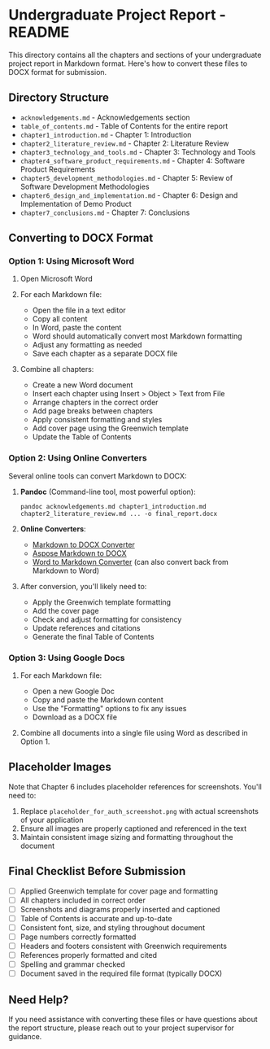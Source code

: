 # Undergraduate Project Report - README

This directory contains all the chapters and sections of your undergraduate project report in Markdown format. Here's how to convert these files to DOCX format for submission.

## Directory Structure

- `acknowledgements.md` - Acknowledgements section
- `table_of_contents.md` - Table of Contents for the entire report
- `chapter1_introduction.md` - Chapter 1: Introduction
- `chapter2_literature_review.md` - Chapter 2: Literature Review
- `chapter3_technology_and_tools.md` - Chapter 3: Technology and Tools
- `chapter4_software_product_requirements.md` - Chapter 4: Software Product Requirements
- `chapter5_development_methodologies.md` - Chapter 5: Review of Software Development Methodologies
- `chapter6_design_and_implementation.md` - Chapter 6: Design and Implementation of Demo Product
- `chapter7_conclusions.md` - Chapter 7: Conclusions

## Converting to DOCX Format

### Option 1: Using Microsoft Word

1. Open Microsoft Word
2. For each Markdown file:
   - Open the file in a text editor
   - Copy all content
   - In Word, paste the content
   - Word should automatically convert most Markdown formatting
   - Adjust any formatting as needed
   - Save each chapter as a separate DOCX file

3. Combine all chapters:
   - Create a new Word document
   - Insert each chapter using Insert > Object > Text from File
   - Arrange chapters in the correct order
   - Add page breaks between chapters
   - Apply consistent formatting and styles
   - Add cover page using the Greenwich template
   - Update the Table of Contents

### Option 2: Using Online Converters

Several online tools can convert Markdown to DOCX:

1. **Pandoc** (Command-line tool, most powerful option):
   ```
   pandoc acknowledgements.md chapter1_introduction.md chapter2_literature_review.md ... -o final_report.docx
   ```

2. **Online Converters**:
   - [Markdown to DOCX Converter](https://cloudconvert.com/md-to-docx)
   - [Aspose Markdown to DOCX](https://products.aspose.app/words/conversion/markdown-to-word)
   - [Word to Markdown Converter](https://word2md.com/) (can also convert back from Markdown to Word)

3. After conversion, you'll likely need to:
   - Apply the Greenwich template formatting
   - Add the cover page
   - Check and adjust formatting for consistency
   - Update references and citations
   - Generate the final Table of Contents

### Option 3: Using Google Docs

1. For each Markdown file:
   - Open a new Google Doc
   - Copy and paste the Markdown content
   - Use the "Formatting" options to fix any issues
   - Download as a DOCX file

2. Combine all documents into a single file using Word as described in Option 1.

## Placeholder Images

Note that Chapter 6 includes placeholder references for screenshots. You'll need to:

1. Replace `placeholder_for_auth_screenshot.png` with actual screenshots of your application
2. Ensure all images are properly captioned and referenced in the text
3. Maintain consistent image sizing and formatting throughout the document

## Final Checklist Before Submission

- [ ] Applied Greenwich template for cover page and formatting
- [ ] All chapters included in correct order
- [ ] Screenshots and diagrams properly inserted and captioned
- [ ] Table of Contents is accurate and up-to-date
- [ ] Consistent font, size, and styling throughout document
- [ ] Page numbers correctly formatted
- [ ] Headers and footers consistent with Greenwich requirements
- [ ] References properly formatted and cited
- [ ] Spelling and grammar checked
- [ ] Document saved in the required file format (typically DOCX)

## Need Help?

If you need assistance with converting these files or have questions about the report structure, please reach out to your project supervisor for guidance. 